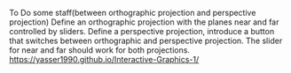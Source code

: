 To Do some staff(between orthographic projection and perspective projection)
Define an orthographic projection with the planes near and far controlled by sliders.
Define a perspective projection, introduce a button that switches between orthographic and perspective projection. The slider for near and far should work for both projections.
https://yasser1990.github.io/Interactive-Graphics-1/

